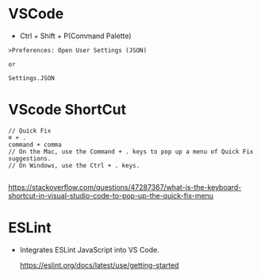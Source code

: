 # VSCode

- Ctrl + Shift + P(Command Palette)

```
>Preferences: Open User Settings (JSON)

or

Settings.JSON

```

# VScode ShortCut

```
// Quick Fix
⌘ + .
command + comma
// On the Mac, use the Command + . keys to pop up a menu of Quick Fix suggestions.
// On Windows, use the Ctrl + . keys.


```

https://stackoverflow.com/questions/47287367/what-is-the-keyboard-shortcut-in-visual-studio-code-to-pop-up-the-quick-fix-menu

# ESLint

- Integrates ESLint JavaScript into VS Code.

  https://eslint.org/docs/latest/use/getting-started
